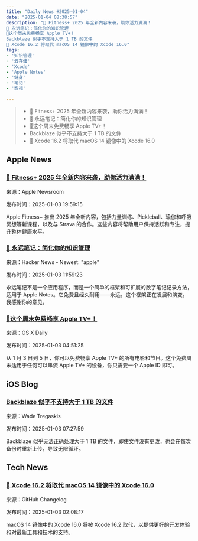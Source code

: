 ```yaml
---
title: "Daily News #2025-01-04"
date: "2025-01-04 08:38:57"
description: "🎉 Fitness+ 2025 年全新内容来袭，助你活力满满！
🍎 永远笔记：简化你的知识管理
🎉这个周末免费畅享 Apple TV+！
Backblaze 似乎不支持大于 1 TB 的文件
🚀 Xcode 16.2 将取代 macOS 14 镜像中的 Xcode 16.0"
tags: 
- '知识管理'
- '云存储'
- 'Xcode'
- 'Apple Notes'
- '健身'
- '笔记'
- '影视'

---
```


> - 🎉 Fitness+ 2025 年全新内容来袭，助你活力满满！
> - 🍎 永远笔记：简化你的知识管理
> - 🎉这个周末免费畅享 Apple TV+！
> - Backblaze 似乎不支持大于 1 TB 的文件
> - 🚀 Xcode 16.2 将取代 macOS 14 镜像中的 Xcode 16.0

## Apple News

### [🎉 Fitness+ 2025 年全新内容来袭，助你活力满满！](https://www.apple.com/newsroom/2025/01/apple-fitness-plus-unveils-an-exciting-lineup-of-new-ways-to-stay-active-in-2025/)

来源：Apple Newsroom

发布时间：2025-01-03 19:59:15

Apple Fitness+ 推出 2025 年全新内容，包括力量训练、Pickleball、瑜伽和呼吸冥想等新课程，以及与 Strava 的合作。这些内容将帮助用户保持活跃和专注，提升整体健康水平。

### [🍎 永远笔记：简化你的知识管理](https://www.myforevernotes.com/)

来源：Hacker News - Newest: "apple"

发布时间：2025-01-03 11:59:23

永远笔记不是一个应用程序，而是一个简单的框架和可扩展的数字笔记记录方法，适用于 Apple Notes。它免费且经久耐用——永远。这个框架正在发展和演变。我感谢你的意见。

### [🎉这个周末免费畅享 Apple TV+！](https://osxdaily.com/2025/01/02/binge-watch-apple-tv-this-weekend-for-free/)

来源：OS X Daily

发布时间：2025-01-03 04:51:25

从 1 月 3 日到 5 日，你可以免费畅享 Apple TV+ 的所有电影和节目。这个免费周末适用于任何可以串流 Apple TV+ 的设备，你只需要一个 Apple ID 即可。

## iOS Blog

### [Backblaze 似乎不支持大于 1 TB 的文件](https://wadetregaskis.com/backblaze-seemingly-does-not-support-files-greater-than-1-tb/)

来源：Wade Tregaskis

发布时间：2025-01-03 07:27:59

Backblaze 似乎无法正确处理大于 1 TB 的文件，即使文件没有更改，也会在每次备份时重新上传，导致无限循环。

## Tech News

### [🚀 Xcode 16.2 将取代 macOS 14 镜像中的 Xcode 16.0](https://github.blog/changelog/2025-01-02-actions-xcode-16-2-will-replace-xcode-16-0-in-macos-14-images)

来源：GitHub Changelog

发布时间：2025-01-03 02:08:17

macOS 14 镜像中的 Xcode 16.0 将被 Xcode 16.2 取代，以提供更好的开发体验和对最新工具和技术的支持。
